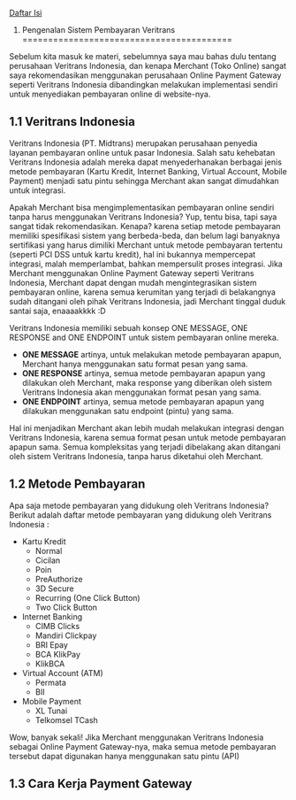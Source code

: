 [Daftar Isi](../README.md)

1. Pengenalan Sistem Pembayaran Veritrans
=========================================

Sebelum kita masuk ke materi, sebelumnya saya mau bahas dulu tentang perusahaan Veritrans Indonesia, dan kenapa Merchant (Toko Online) sangat saya rekomendasikan menggunakan perusahaan Online Payment Gateway seperti Veritrans Indonesia dibandingkan melakukan implementasi sendiri untuk menyediakan pembayaran online di website-nya. 

## 1.1 Veritrans Indonesia

Veritrans Indonesia (PT. Midtrans) merupakan perusahaan penyedia layanan pembayaran online untuk pasar Indonesia. Salah satu kehebatan Veritrans Indonesia adalah mereka dapat menyederhanakan berbagai jenis metode pembayaran (Kartu Kredit, Internet Banking, Virtual Account, Mobile Payment) menjadi satu pintu sehingga Merchant akan sangat dimudahkan untuk integrasi. 

Apakah Merchant bisa mengimplementasikan pembayaran online sendiri tanpa harus menggunakan Veritrans Indonesia? Yup, tentu bisa, tapi saya sangat tidak rekomendasikan. Kenapa? karena setiap metode pembayaran memiliki spesifikasi sistem yang berbeda-beda, dan belum lagi banyaknya sertifikasi yang harus dimiliki Merchant untuk metode pembayaran tertentu (seperti PCI DSS untuk kartu kredit), hal ini bukannya mempercepat integrasi, malah memperlambat, bahkan mempersulit proses integrasi. Jika Merchant menggunakan Online Payment Gateway seperti Veritrans Indonesia, Merchant dapat dengan mudah mengintegrasikan sistem pembayaran online, karena semua kerumitan yang terjadi di belakangnya sudah ditangani oleh pihak Veritrans Indonesia, jadi Merchant tinggal duduk santai saja, enaaaakkkk :D

Veritrans Indonesia memiliki sebuah konsep ONE MESSAGE, ONE RESPONSE and ONE ENDPOINT untuk sistem pembayaran online mereka. 

- <b>ONE MESSAGE</b> artinya, untuk melakukan metode pembayaran apapun, Merchant hanya menggunakan satu format pesan yang sama. 
- <b>ONE RESPONSE</b> artinya, semua metode pembayaran apapun yang dilakukan oleh Merchant, maka response yang diberikan oleh sistem Veritrans Indonesia akan menggunakan format pesan yang sama.
- <b>ONE ENDPOINT</b> artinya, semua metode pembayaran apapun yang dilakukan menggunakan satu endpoint (pintu) yang sama.

Hal ini menjadikan Merchant akan lebih mudah melakukan integrasi dengan Veritrans Indonesia, karena semua format pesan untuk metode pembayaran apapun sama. Semua kompleksitas yang terjadi dibelakang akan ditangani oleh sistem Veritrans Indonesia, tanpa harus diketahui oleh Merchant.

## 1.2 Metode Pembayaran

Apa saja metode pembayaran yang didukung oleh Veritrans Indonesia? Berikut adalah daftar metode pembayaran yang didukung oleh Veritrans Indonesia :

- Kartu Kredit
	- Normal
	- Cicilan
	- Poin
	- PreAuthorize
	- 3D Secure
	- Recurring (One Click Button)
	- Two Click Button
- Internet Banking
	- CIMB Clicks
	- Mandiri Clickpay
	- BRI Epay
	- BCA KlikPay
	- KlikBCA
- Virtual Account (ATM)
	- Permata
	- BII
- Mobile Payment
	- XL Tunai
	- Telkomsel TCash
	
Wow, banyak sekali! Jika Merchant menggunakan Veritrans Indonesia sebagai Online Payment Gateway-nya, maka semua metode pembayaran tersebut dapat digunakan hanya menggunakan satu pintu (API)

## 1.3 Cara Kerja Payment Gateway

